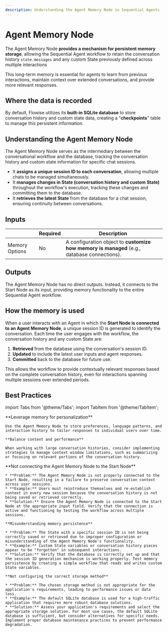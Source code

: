 ```yaml
---
description: Understanding the Agent Memory Node in Sequential Agents
---
```


# Agent Memory Node

The Agent Memory Node **provides a mechanism for persistent memory storage**, allowing the Sequential Agent workflow to retain the conversation history `state.messages` and any custom State previously defined across multiple interactions

This long-term memory is essential for agents to learn from previous interactions, maintain context over extended conversations, and provide more relevant responses.

<!-- ![](../../assets/seq-03.png) -->

## Where the data is recorded

By default, Flowise utilizes its **built-in SQLite database** to store conversation history and custom state data, creating a "**checkpoints**" table to manage this persistent information.

## Understanding the Agent Memory Node

The Agent Memory Node serves as the intermediary between the conversational workflow and the database, tracking the conversation history and custom state information for specific chat sessions.

-   It **assigns a unique session ID to each conversation**, allowing multiple chats to be managed simultaneously.
-   It **manages changes in State (conversation history and custom State)** throughout the workflow's execution, tracking these changes and committing them to the database.
-   It **retrieves the latest State** from the database for a chat session, ensuring continuity between conversations.

## Inputs

|                | Required | Description                                                                                 |
| -------------- | -------- | ------------------------------------------------------------------------------------------- |
| Memory Options | No       | A configuration object to **customize how memory is managed** (e.g., database connections). |

## Outputs

The Agent Memory Node has no direct outputs. Instead, it connects to the Start Node as its input, providing memory functionality to the entire Sequential Agent workflow.

## How the memory is used

When a user interacts with an Agent in which the **Start Node is connected to an Agent Memory Node**, a unique session ID is generated to identify the conversation. Each time the user engages with the workflow, the conversation history and any custom State are:

1. **Retrieved** from the database using the conversation's session ID.
2. **Updated** to include the latest user inputs and agent responses.
3. **Committed** back to the database for future use.

This allows the workflow to provide contextually relevant responses based on the complete conversation history, even for interactions spanning multiple sessions over extended periods.

## Best Practices

import Tabs from '@theme/Tabs';
import TabItem from '@theme/TabItem';

<Tabs>
  <TabItem value="pro-tips" label="Pro Tips">
    **Leverage memory for personalization**

    Use the Agent Memory Node to store preferences, language patterns, and interaction history to tailor responses to individual users over time.

    **Balance context and performance**

    When working with large conversation histories, consider implementing strategies to manage context window limitations, such as summarizing or focusing on relevant portions of the conversation history.

  </TabItem>
  <TabItem value="pitfalls" label="Potential Pitfalls">
    **Not connecting the Agent Memory Node to the Start Node**

    * **Problem:** The Agent Memory Node is not properly connected to the Start Node, resulting in a failure to preserve conversation context across user sessions.
    * **Example:** Users must reintroduce themselves and re-establish context in every new session because the conversation history is not being saved or retrieved correctly.
    * **Solution:** Ensure the Agent Memory Node is connected to the Start Node at the appropriate input field. Verify that the connection is active and functioning by testing the workflow across multiple sessions.

    **Misunderstanding memory persistence**

    * **Problem:** The State with a specific session ID is not being correctly saved or retrieved due to improper configuration or misunderstanding of the Agent Memory Node's functionality.
    * **Example:** Custom State variables or conversation history pieces appear to be "forgotten" in subsequent interactions.
    * **Solution:** Verify that the database is correctly set up and that the session ID generation mechanism is working properly. Test memory persistence by creating a simple workflow that reads and writes custom State variables.

    **Not configuring the correct storage method**

    * **Problem:** The chosen storage method is not appropriate for the application's requirements, leading to performance issues or data loss.
    * **Example:** The default SQLite database is used for a high-traffic application that requires more robust database solutions.
    * **Solution:** Assess your application's requirements and select the appropriate storage solution. For most use cases, the default SQLite database is sufficient, but consider alternatives for specific needs. Implement proper database maintenance practices to prevent performance degradation.

  </TabItem>
</Tabs>
